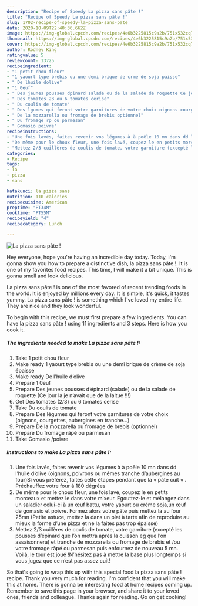 ```yaml
---
description: "Recipe of Speedy La pizza sans pâte !"
title: "Recipe of Speedy La pizza sans pâte !"
slug: 1702-recipe-of-speedy-la-pizza-sans-pate
date: 2020-10-09T22:40:36.662Z
image: https://img-global.cpcdn.com/recipes/4e6b3225815c9a2b/751x532cq70/la-pizza-sans-pate-photo-principale-de-la-recette.jpg
thumbnail: https://img-global.cpcdn.com/recipes/4e6b3225815c9a2b/751x532cq70/la-pizza-sans-pate-photo-principale-de-la-recette.jpg
cover: https://img-global.cpcdn.com/recipes/4e6b3225815c9a2b/751x532cq70/la-pizza-sans-pate-photo-principale-de-la-recette.jpg
author: Rodney King
ratingvalue: 5
reviewcount: 13725
recipeingredient:
- "1 petit chou fleur"
- "1 yaourt type brebis ou une demi brique de crme de soja paisse"
- " De lhuile dolive"
- "1 0euf"
- " Des jeunes pousses dpinard salade ou de la salade de roquette Ce jour la je navait que de la laitue "
- " Des tomates 23 ou 6 tomates cerise"
- " Du coulis de tomate"
- " Des lgumes qui feront votre garnitures de votre choix oignons courgettes aubergines en tranche"
- " De la mozzarella ou fromage de brebis optionnel"
- " Du fromage rp ou parmesan"
- " Gomasio poivre"
recipeinstructions:
- "Une fois lavés, faites revenir vos légumes à à poêle 10 mn dans dd l’huile d’olive (oignons, poivrons ou mêmes tranche d’aubergines au four)Si vous préférez, faites cette étapes pendant que la « pâte cuit « . Préchauffez votre four à 180 dégrées"
- "De même pour le choux fleur, une fois lavé, coupez le en petits morceaux et mettez le dans votre mixeur. Egouttez-le et mélangez dans un saladier celui-ci à un œuf battu, votre yaourt ou crème soja,un œuf de gomasio et poivre. Formez alors votre pâte puis mettez la au four 25mn (Petite astuce, mettez la dans un plat à tarte afin de reproduire au mieux la forme d’une pizza et ne la faites pas trop épaisse)"
- "Mettez 2/3 cuillères de coulis de tomate, votre garniture (excepté les pousses d’épinard que l’on mettra après la cuisson eg que l’on assaisonnera) et tranche de mozzarella ou fromage de brebis et /ou votre fromage râpé ou parmesan puis enfournez de nouveau 5 mn. Voilà, le tour est joué !N’hésitez pas à mettre la base plus longtemps si vous jugez que ce n’est pas assez cuit!"
categories:
- Recipe
tags:
- la
- pizza
- sans

katakunci: la pizza sans 
nutrition: 110 calories
recipecuisine: American
preptime: "PT34M"
cooktime: "PT55M"
recipeyield: "4"
recipecategory: Lunch

---
```



![La pizza sans pâte !](https://img-global.cpcdn.com/recipes/4e6b3225815c9a2b/751x532cq70/la-pizza-sans-pate-photo-principale-de-la-recette.jpg)

Hey everyone, hope you're having an incredible day today. Today, I'm gonna show you how to prepare a distinctive dish, la pizza sans pâte !. It is one of my favorites food recipes. This time, I will make it a bit unique. This is gonna smell and look delicious.



La pizza sans pâte ! is one of the most favored of recent trending foods in the world. It is enjoyed by millions every day. It is simple, it's quick, it tastes yummy. La pizza sans pâte ! is something which I've loved my entire life. They are nice and they look wonderful.


To begin with this recipe, we must first prepare a few ingredients. You can have la pizza sans pâte ! using 11 ingredients and 3 steps. Here is how you cook it.

<!--inarticleads1-->

##### The ingredients needed to make La pizza sans pâte !:

1. Take 1 petit chou fleur
1. Make ready 1 yaourt type brebis ou une demi brique de crème de soja épaisse
1. Make ready  De l’huile d’olive
1. Prepare 1 0euf
1. Prepare  Des jeunes pousses d’épinard (salade) ou de la salade de roquette (Ce jour la je n’avait que de la laitue !!!)
1. Get  Des tomates (2/3) ou 6 tomates cerise
1. Take  Du coulis de tomate
1. Prepare  Des légumes qui feront votre garnitures de votre choix (oignons, courgettes, aubergines en tranche...)
1. Prepare  De la mozzarella ou fromage de brebis (optionnel)
1. Prepare  Du fromage râpé ou parmesan
1. Take  Gomasio /poivre




<!--inarticleads2-->

##### Instructions to make La pizza sans pâte !:

1. Une fois lavés, faites revenir vos légumes à à poêle 10 mn dans dd l’huile d’olive (oignons, poivrons ou mêmes tranche d’aubergines au four)Si vous préférez, faites cette étapes pendant que la « pâte cuit « . Préchauffez votre four à 180 dégrées
1. De même pour le choux fleur, une fois lavé, coupez le en petits morceaux et mettez le dans votre mixeur. Egouttez-le et mélangez dans un saladier celui-ci à un œuf battu, votre yaourt ou crème soja,un œuf de gomasio et poivre. Formez alors votre pâte puis mettez la au four 25mn (Petite astuce, mettez la dans un plat à tarte afin de reproduire au mieux la forme d’une pizza et ne la faites pas trop épaisse)
1. Mettez 2/3 cuillères de coulis de tomate, votre garniture (excepté les pousses d’épinard que l’on mettra après la cuisson eg que l’on assaisonnera) et tranche de mozzarella ou fromage de brebis et /ou votre fromage râpé ou parmesan puis enfournez de nouveau 5 mn. Voilà, le tour est joué !N’hésitez pas à mettre la base plus longtemps si vous jugez que ce n’est pas assez cuit!




So that's going to wrap this up with this special food la pizza sans pâte ! recipe. Thank you very much for reading. I'm confident that you will make this at home. There is gonna be interesting food at home recipes coming up. Remember to save this page in your browser, and share it to your loved ones, friends and colleague. Thanks again for reading. Go on get cooking!
